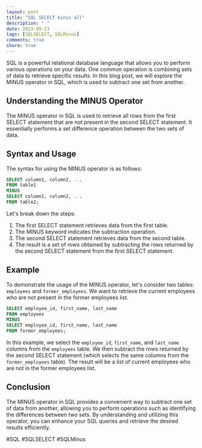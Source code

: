 ```yaml
---
layout: post
title: "SQL SELECT minus all"
description: " "
date: 2023-09-23
tags: [SQLSELECT, SQLMinus]
comments: true
share: true
---
```


SQL is a powerful relational database language that allows you to perform various operations on your data. One common operation is combining sets of data to retrieve specific results. In this blog post, we will explore the MINUS operator in SQL, which is used to subtract one set from another.

## Understanding the MINUS Operator

The MINUS operator in SQL is used to retrieve all rows from the first SELECT statement that are not present in the second SELECT statement. It essentially performs a set difference operation between the two sets of data.

## Syntax and Usage

The syntax for using the MINUS operator is as follows:

```sql
SELECT column1, column2, ...
FROM table1
MINUS
SELECT column1, column2, ...
FROM table2;
```

Let's break down the steps:

1. The first SELECT statement retrieves data from the first table.
2. The MINUS keyword indicates the subtraction operation.
3. The second SELECT statement retrieves data from the second table.
4. The result is a set of rows obtained by subtracting the rows returned by the second SELECT statement from the first SELECT statement.

## Example

To demonstrate the usage of the MINUS operator, let's consider two tables: `employees` and `former_employees`. We want to retrieve the current employees who are not present in the former employees list.

```sql
SELECT employee_id, first_name, last_name
FROM employees
MINUS
SELECT employee_id, first_name, last_name
FROM former_employees;
```

In this example, we select the `employee_id`, `first_name`, and `last_name` columns from the `employees` table. We then subtract the rows returned by the second SELECT statement (which selects the same columns from the `former_employees` table). The result will be a list of current employees who are not in the former employees list.

## Conclusion

The MINUS operator in SQL provides a convenient way to subtract one set of data from another, allowing you to perform operations such as identifying the differences between two sets. By understanding and utilizing this operator, you can enhance your SQL queries and retrieve the desired results efficiently.

#SQL #SQLSELECT #SQLMinus